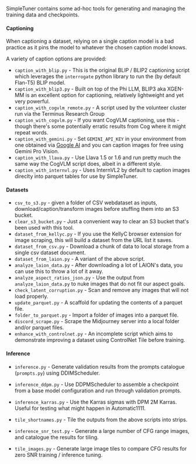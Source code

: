 SimpleTuner contains some ad-hoc tools for generating and managing the training data and checkpoints.

#### Captioning

When captioning a dataset, relying on a single caption model is a bad practice as it pins the model to whatever the chosen caption model knows.

A variety of caption options are provided:

* `caption_with_blip.py` - This is the original BLIP / BLIP2 captioning script which leverages the `interrogate` python library to run the (by default Flan-T5) BLIP model.
* `caption_with_blip3.py` - Built on top of the Phi LLM, BLIP3 aka XGEN-MM is an excellent option for captioning, relatively lightweight and yet very powerful.
* `caption_with_cogvlm_remote.py` - A script used by the volunteer cluster run via the Terminus Research Group
* `caption_with_cogvlm.py` - If you want CogVLM captioning, use this - though there's some potentially erratic results from Cog where it might repeat words.
* `caption_with_gemini.py` - Set `GEMINI_API_KEY` in your environment from one obtained via [Google AI](https://ai.google.dev) and you can caption images for free using Gemini Pro Vision.
* `caption_with_llava.py` - Use Llava 1.5 or 1.6 and run pretty much the same way the CogVLM script does, albeit in a different style.
* `caption_with_internvl.py` - Uses InternVL2 by default to caption images direclty into parquet tables for use by SimpleTuner.


#### Datasets

* `csv_to_s3.py` - given a folder of CSV webdataset as inputs, download/caption/transform images before stuffing them into an S3 bucket.
* `clear_s3_bucket.py` - Just a convenient way to clear an S3 bucket that's been used with this tool.
* `dataset_from_kellyc.py` - If you use the KellyC browser extension for image scraping, this will build a dataset from the URL list it saves.
* `dataset_from_csv.py` - Download a chunk of data to local storage from a single csv dataset document.
* `dataset_from_laion.py` - A variant of the above script.
* `analyze_laion_data.py` - After downloading a lot of LAION's data, you can use this to throw a lot of it away.
* `analyze_aspect_ratios_json.py` - Use the output from `analyze_laion_data.py` to nuke images that do not fit our aspect goals.
* `check_latent_corruption.py` - Scan and remove any images that will not load properly.
* `update_parquet.py` - A scaffold for updating the contents of a parquet file.
* `folder_to_parquet.py` - Import a folder of images into a parquet file.
* `discord_scrape.py` - Scrape the Midjourney server into a local folder and/or parquet files.
* `enhance_with_controlnet.py` - An incomplete script which aims to demonstrate improving a dataset using ControlNet Tile before training.

#### Inference

* `inference.py` - Generate validation results from the prompts catalogue (`prompts.py`) using DDIMScheduler.
* `inference_ddpm.py` - Use DDPMScheduler to assemble a checkpoint from a base model configuration and run through validation prompts.
* `inference_karras.py` - Use the Karras sigmas with DPM 2M Karras. Useful for testing what might happen in Automatic1111.
* `tile_shortnames.py` - Tile the outputs from the above scripts into strips.

* `inference_snr_test.py` - Generate a large number of CFG range images, and catalogue the results for tiling.
* `tile_images.py` - Generate large image tiles to compare CFG results for zero SNR training / inference tuning.